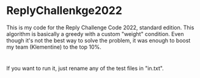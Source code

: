# ReplyChallenkge2022

This is my code for the Reply Challenge Code 2022, standard edition. This algorithm is basically a greedy with a custom "weight" condition. Even though it's not the best way to solve the problem, it was enough to boost my team (Klementine) to the top 10%.
#
If you want to run it, just rename any of the test files in "in.txt".
